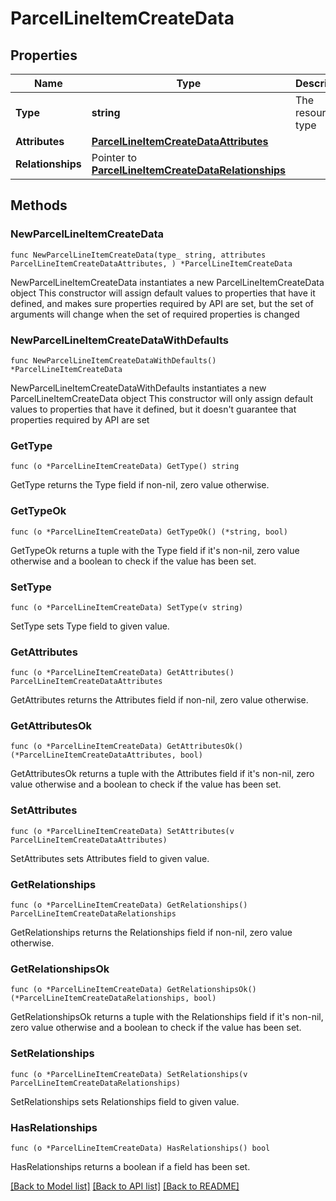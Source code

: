 # ParcelLineItemCreateData

## Properties

Name | Type | Description | Notes
------------ | ------------- | ------------- | -------------
**Type** | **string** | The resource&#39;s type | [default to "parcel_line_items"]
**Attributes** | [**ParcelLineItemCreateDataAttributes**](ParcelLineItemCreateDataAttributes.md) |  | 
**Relationships** | Pointer to [**ParcelLineItemCreateDataRelationships**](ParcelLineItemCreateDataRelationships.md) |  | [optional] 

## Methods

### NewParcelLineItemCreateData

`func NewParcelLineItemCreateData(type_ string, attributes ParcelLineItemCreateDataAttributes, ) *ParcelLineItemCreateData`

NewParcelLineItemCreateData instantiates a new ParcelLineItemCreateData object
This constructor will assign default values to properties that have it defined,
and makes sure properties required by API are set, but the set of arguments
will change when the set of required properties is changed

### NewParcelLineItemCreateDataWithDefaults

`func NewParcelLineItemCreateDataWithDefaults() *ParcelLineItemCreateData`

NewParcelLineItemCreateDataWithDefaults instantiates a new ParcelLineItemCreateData object
This constructor will only assign default values to properties that have it defined,
but it doesn't guarantee that properties required by API are set

### GetType

`func (o *ParcelLineItemCreateData) GetType() string`

GetType returns the Type field if non-nil, zero value otherwise.

### GetTypeOk

`func (o *ParcelLineItemCreateData) GetTypeOk() (*string, bool)`

GetTypeOk returns a tuple with the Type field if it's non-nil, zero value otherwise
and a boolean to check if the value has been set.

### SetType

`func (o *ParcelLineItemCreateData) SetType(v string)`

SetType sets Type field to given value.


### GetAttributes

`func (o *ParcelLineItemCreateData) GetAttributes() ParcelLineItemCreateDataAttributes`

GetAttributes returns the Attributes field if non-nil, zero value otherwise.

### GetAttributesOk

`func (o *ParcelLineItemCreateData) GetAttributesOk() (*ParcelLineItemCreateDataAttributes, bool)`

GetAttributesOk returns a tuple with the Attributes field if it's non-nil, zero value otherwise
and a boolean to check if the value has been set.

### SetAttributes

`func (o *ParcelLineItemCreateData) SetAttributes(v ParcelLineItemCreateDataAttributes)`

SetAttributes sets Attributes field to given value.


### GetRelationships

`func (o *ParcelLineItemCreateData) GetRelationships() ParcelLineItemCreateDataRelationships`

GetRelationships returns the Relationships field if non-nil, zero value otherwise.

### GetRelationshipsOk

`func (o *ParcelLineItemCreateData) GetRelationshipsOk() (*ParcelLineItemCreateDataRelationships, bool)`

GetRelationshipsOk returns a tuple with the Relationships field if it's non-nil, zero value otherwise
and a boolean to check if the value has been set.

### SetRelationships

`func (o *ParcelLineItemCreateData) SetRelationships(v ParcelLineItemCreateDataRelationships)`

SetRelationships sets Relationships field to given value.

### HasRelationships

`func (o *ParcelLineItemCreateData) HasRelationships() bool`

HasRelationships returns a boolean if a field has been set.


[[Back to Model list]](../README.md#documentation-for-models) [[Back to API list]](../README.md#documentation-for-api-endpoints) [[Back to README]](../README.md)


